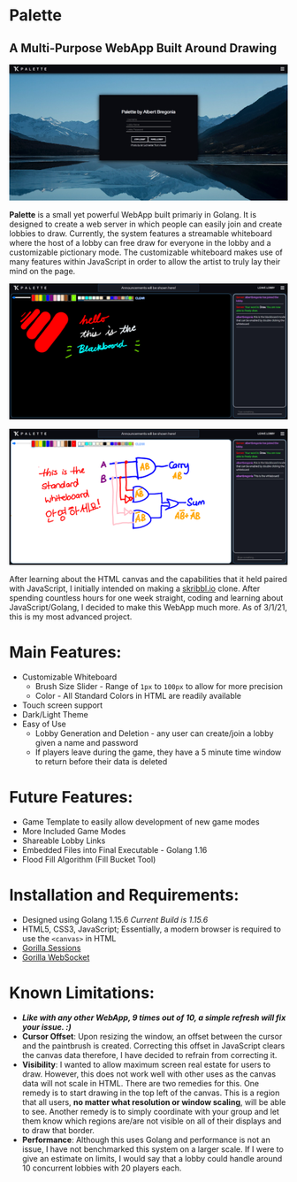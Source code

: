 # Palette
## A Multi-Purpose WebApp Built Around Drawing
![Home Page](https://github.com/albertbregonia/Palette/blob/main/img/home.png?raw=true "Home Page")

**Palette** is a small yet powerful WebApp built primariy in Golang. It is designed to create a web server in which people can easily join and create lobbies to draw. Currently, the system features a streamable whiteboard where the host of a lobby can free draw for everyone in the lobby and a customizable pictionary mode. The customizable whiteboard makes use of many features within JavaScript in order to allow the artist to truly lay their mind on the page.

![Blackboard](https://github.com/albertbregonia/Palette/blob/main/img/blackboard.png?raw=true "Blackboard")

![Whiteboard](https://github.com/albertbregonia/Palette/blob/main/img/whiteboard.png?raw=true "Whiteboard")

After learning about the HTML canvas and the capabilities that it held paired with JavaScript, I initially intended on making a [skribbl.io](https://skribbl.io/ "Skribbl.io by @ticedev on Twitter") clone. After spending countless hours for one week straight, coding and learning about JavaScript/Golang, I decided to make this WebApp much more. As of 3/1/21, this is my most advanced project.

# Main Features:
- Customizable Whiteboard
  - Brush Size Slider - Range of `1px` to `100px` to allow for more precision
  - Color - All Standard Colors in HTML are readily available
- Touch screen support
- Dark/Light Theme
- Easy of Use
  - Lobby Generation and Deletion - any user can create/join a lobby given a name and password
  - If players leave during the game, they have a 5 minute time window to return before their data is deleted

# Future Features:
- Game Template to easily allow development of new game modes
- More Included Game Modes
- Shareable Lobby Links
- Embedded Files into Final Executable - Golang 1.16
- Flood Fill Algorithm (Fill Bucket Tool)

# Installation and Requirements:
- Designed using Golang 1.15.6 *Current Build is 1.15.6*
- HTML5, CSS3, JavaScript; Essentially, a modern browser is required to use the `<canvas>` in HTML
- [Gorilla Sessions](https://github.com/gorilla/sessions "Sessions by The Gorilla Team")
- [Gorilla WebSocket](https://github.com/gorilla/websocket "WebSocket by The Gorilla Team")

# Known Limitations:
- ***Like with any other WebApp, 9 times out of 10, a simple refresh will fix your issue. :)***
- **Cursor Offset**: Upon resizing the window, an offset between the cursor and the paintbrush is created. Correcting this offset in JavaScript clears the canvas data therefore, I have decided to refrain from correcting it.
- **Visibility**: I wanted to allow maximum screen real estate for users to draw. However, this does not work well with other uses as the canvas data will not scale in HTML. There are two remedies for this. One remedy is to start drawing in the top left of the canvas. This is a region that all users, **no matter what resolution or window scaling**, will be able to see. Another remedy is to simply coordinate with your group and let them know which regions are/are not visible on all of their displays and to draw that border.
- **Performance**: Although this uses Golang and performance is not an issue, I have not benchmarked this system on a larger scale. If I were to give an estimate on limits, I would say that a lobby could handle around 10 concurrent lobbies with 20 players each.
